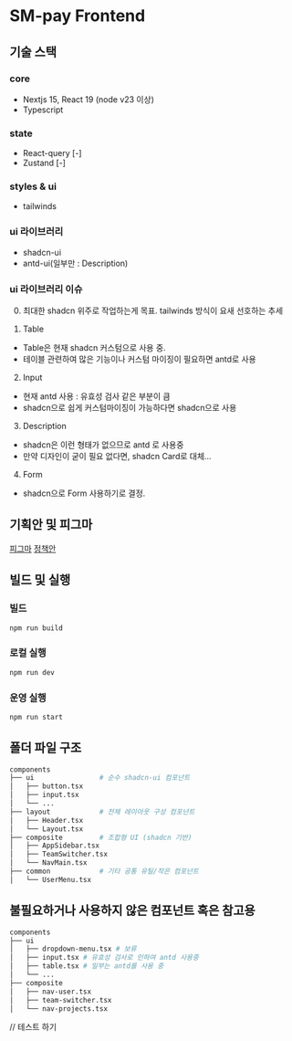 # SM-pay Frontend

## 기술 스택

### core

- Nextjs 15, React 19 (node v23 이상)
- Typescript

### state

- React-query [-]
- Zustand [-]

### styles & ui

- tailwinds

### ui 라이브러리

- shadcn-ui
- antd-ui(일부만 : Description)

### ui 라이브러리 이슈

0. 최대한 shadcn 위주로 작업하는게 목표. tailwinds 방식이 요새 선호하는 추세

1. Table

- Table은 현재 shadcn 커스텀으로 사용 중.
- 테이블 관련하여 많은 기능이나 커스텀 마이징이 필요하면 antd로 사용

2. Input

- 현재 antd 사용 : 유효성 검사 같은 부분이 큼
- shadcn으로 쉽게 커스텀마이징이 가능하다면 shadcn으로 사용

3. Description

- shadcn은 이런 형태가 없으므로 antd 로 사용중
- 만약 디자인이 굳이 필요 없다면, shadcn Card로 대체...

4. Form

- shadcn으로 Form 사용하기로 결정.

## 기획안 및 피그마

[피그마](https://www.figma.com/design/RxwP19dL9bvFhMJpZ5FzSW/SMPay-Planning?node-id=31-3468&p=f)
[정책안](https://searchm-atlab.atlassian.net/wiki/spaces/SMPay/pages/13336707/2.)

## 빌드 및 실행

### 빌드

```bash
npm run build
```

### 로컬 실행

```bash
npm run dev
```

### 운영 실행

```bash
npm run start
```

## 폴더 파일 구조

```bash
components
├── ui                # 순수 shadcn-ui 컴포넌트
│   ├── button.tsx
│   ├── input.tsx
│   └── ...
├── layout            # 전체 레이아웃 구성 컴포넌트
│   ├── Header.tsx
│   └── Layout.tsx
├── composite         # 조합형 UI (shadcn 기반)
│   ├── AppSidebar.tsx
│   ├── TeamSwitcher.tsx
│   └── NavMain.tsx
├── common            # 기타 공통 유틸/작은 컴포넌트
│   └── UserMenu.tsx

```

## 불필요하거나 사용하지 않은 컴포넌트 혹은 참고용

```bash
components
├── ui
│   ├── dropdown-menu.tsx # 보류
│   ├── input.tsx # 유효성 검사로 인하여 antd 사용중
│   ├── table.tsx # 일부는 antd를 사용 중
│   └── ...
├── composite
│   ├── nav-user.tsx
│   ├── team-switcher.tsx
│   └── nav-projects.tsx
```

// 테스트 하기
